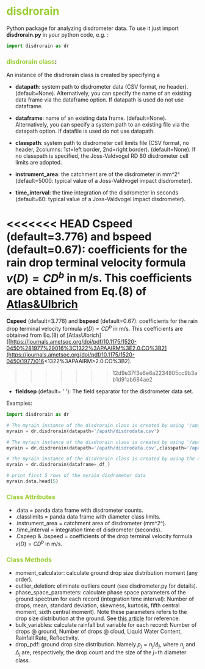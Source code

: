 # <font color=9ACD32>disdrorain</font>

Python package for analyzing disdrometer data. To use it just import __disdrorain.py__ in your python code, e.g. :

```python
import disdrorain as dr
```



### <font color=9ACD32>disdrorain class</font>:

An instance of the disdrorain class is created by specifying a

- __datapath__:  system path to disdrometer data (CSV format, no header). (default=None).  Alternatively, you can specify the name of an existing data frame via the dataframe option. If datapath is used do not use dataframe.
- __dataframe__: name of an existing data frame. (default=None).  Alternatively, you can specify a system path to an existing file via the datapath option. If datafile is used do not use datapath.
- __classpath__: system path to disdrometer cell limits file (CSV format, no header, 2columns: 1st=left border, 2nd=right border). (default=None). If no classpath is specified, the Joss-Valdvogel RD 80 disdrometer cell limits are adopted.

- __instrument_area__: the catchment are of the disdrometer in mm^2^  (default=5000: typical value of a Joss-Valdvogel impact disdrometer).

- __time_interval__: the time integration of the disdrometer in seconds (default=60: typical value of a Joss-Valdvogel impact disdrometer).

<<<<<<< HEAD
  __Cspeed__ (default=3.776)  and __bspeed__ (default=0.67):  coefficients for the rain drop terminal velocity formula $v(D)=CD^{b}$ in m/s.  This coefficients are obtained from Eq.(8) of [Atlas&Ulbrich](https://journals.ametsoc.org/doi/pdf/10.1175/1520-0450%281977%29016%3C1322%3APAAIRM%3E2.0.CO%3B2)
=======
  __Cspeed__ (default=3.776)  and __bspeed__ (default=0.67):  coefficients for the rain drop terminal velocity formula $v(D)=CD^{b}$ in m/s.  This coefficients are obtained from Eq.(8) of [AtlasUlbrich]([https://journals.ametsoc.org/doi/pdf/10.1175/1520-0450%281977%29016%3C1322%3APAAIRM%3E2.0.CO%3B2](https://journals.ametsoc.org/doi/pdf/10.1175/1520-0450(1977)016<1322%3APAAIRM>2.0.CO%3B2).
>>>>>>> 12d9e37f3e6e6a2234805cc9b3ab1d91ab684ae2

- __fieldsep__ (default= ' '): The field separator for the disdrometer data set.

Examples:

```python
import disdrorain as dr

# The myrain instance of the disdrorain class is created by using '/apath/disdrodata.csv' as disdrometer data. Default values (Joss-Valdvogel RD80 disdrometer) are used for diameter class limits 
myrain = dr.disdrorain(datapath='/apath/disdrodata.csv')

# The myrain instance of the disdrorain class is created by using '/apath/disdrodata.csv' as disdrometer data. Diameter class limits are specified in the file '/apath/classlimits.csv'
myrain = dr.disdrorain(datapath='/apath/disdrodata.csv',classpath='/apath/classlimits.csv')

# The myrain instance of the disdrorain class is created by using the data frame _df_  as disdrometer data. Default values (Joss-Valdvogel RD80 disdrometer) are used for diameter class limits 
myrain = dr.disdrorain(dataframe=_df_)

# print first 5 rows of the myrain disdrometer data
myrain.data.head(5)
```

### <font color=9ACD32>Class Attributes</font>

- .data = panda data frame with disdrometer counts.
- .classlimits = panda data frame with diameter class limits.
- .instrument_area = catchment area of disdrometer (mm^2^).
- .time_interval = integration time of disdrometer (seconds).
- .Cspeep & .bspeed = coefficients of the drop terminal velocity formula $v(D)=CD^{b}$ in m/s.

### <font color=9ACD32>Class Methods</font>

- moment_calculator: calculate ground drop size distribution moment (any order).
- outlier_deletion: eliminate outliers count (see disdrometer.py for details). 
- phase_space_parameters: calculate phase space parameters of the ground spectrum for each record (integration time interval): Number of drops, mean, standard deviation, skewness, kurtosis, fifth central moment, sixth central moment). Note these parameters refers to the drop size distribution at the ground. See [this article](https://journals.ametsoc.org/doi/citedby/10.1175/JAMC-D-13-050.1) for reference.
- bulk_variables: calculate rainfall but variable for each record: Number of drops @ ground, Number of drops @ cloud, Liquid Water Content, Rainfall Rate, Reflectivity.
- drop_pdf: ground drop size distribution. Namely $p_{j}=n_{j}/\Delta_{j}$, where $n_{j}$ and $\Delta_{j}$ are, respectively, the drop count and the size of the $j-$th diameter class.
